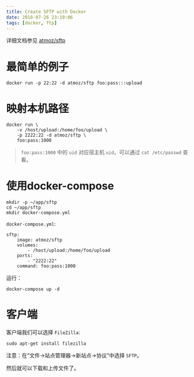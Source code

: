 ```yaml
---
title: Create SFTP with Docker
date: 2018-07-26 23:19:06
tags: [docker, ftp]
---
```


详细文档参见 [atmoz/sftp](https://store.docker.com/community/images/atmoz/sftp)


# 最简单的例子
```
docker run -p 22:22 -d atmoz/sftp foo:pass:::upload
```

<!-- more -->

# 映射本机路径
```
docker run \
    -v /host/upload:/home/foo/upload \
    -p 2222:22 -d atmoz/sftp \
    foo:pass:1000
```

> `foo:pass:1000` 中的 `uid` 对应宿主机 `uid`，可以通过 `cat /etc/passwd` 查看。

# 使用docker-compose
```
mkdir -p ~/app/sftp
cd ~/app/sftp
mkdir docker-compose.yml
```

`docker-compose.yml`:
```
sftp:
    image: atmoz/sftp
    volumes:
        - /host/upload:/home/foo/upload
    ports:
        - "2222:22"
    command: foo:pass:1000
```

运行：
```
docker-compose up -d
```

# 客户端
客户端我们可以选择 `FileZilla`:
```
sudo apt-get install filezilla
```

注意：在“文件→站点管理器→新站点→协议“中选择 `SFTP`。

然后就可以下载和上传文件了。

